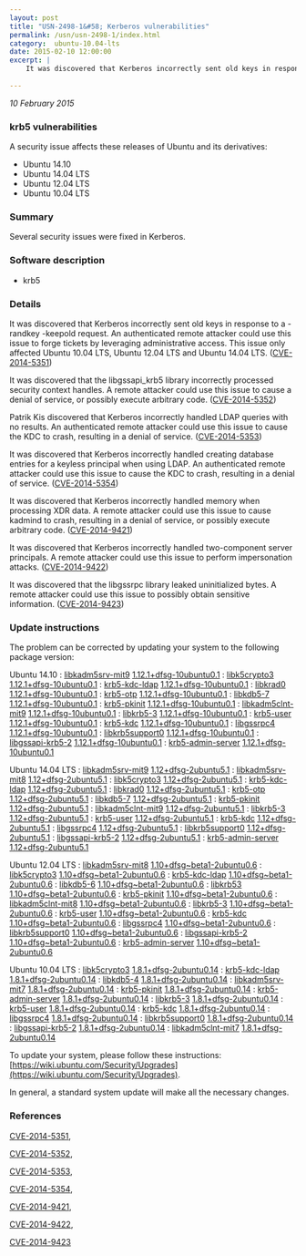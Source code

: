 ```yaml
---
layout: post
title: "USN-2498-1&#58; Kerberos vulnerabilities"
permalink: /usn/usn-2498-1/index.html
category:  ubuntu-10.04-lts
date: 2015-02-10 12:00:00
excerpt: |
    It was discovered that Kerberos incorrectly sent old keys in response to a -randkey -keepold request. An authenticated remote attacker could use this issue to forge tickets by leveraging administrative access. This issue only affected Ubuntu 10.04 LTS, Ubuntu 12.04 LTS and Ubuntu 14.04 LTS. ([CVE-2014-5351](http://people.ubuntu.com/~ubuntu-security/cve/CVE-2014-5351))
    
--- 
```

 
 

*10 February 2015*

### krb5 vulnerabilities

A security issue affects these releases of Ubuntu and its derivatives:

* Ubuntu 14.10
* Ubuntu 14.04 LTS
* Ubuntu 12.04 LTS
* Ubuntu 10.04 LTS

### Summary

Several security issues were fixed in Kerberos. 

### Software description

* krb5 

### Details

It was discovered that Kerberos incorrectly sent old keys in response to a -randkey -keepold request. An authenticated remote attacker could use this issue to forge tickets by leveraging administrative access. This issue only affected Ubuntu 10.04 LTS, Ubuntu 12.04 LTS and Ubuntu 14.04 LTS. ([CVE-2014-5351](http://people.ubuntu.com/~ubuntu-security/cve/CVE-2014-5351))

It was discovered that the libgssapi_krb5 library incorrectly processed security context handles. A remote attacker could use this issue to cause a denial of service, or possibly execute arbitrary code. ([CVE-2014-5352](http://people.ubuntu.com/~ubuntu-security/cve/CVE-2014-5352))

Patrik Kis discovered that Kerberos incorrectly handled LDAP queries with no results. An authenticated remote attacker could use this issue to cause the KDC to crash, resulting in a denial of service. ([CVE-2014-5353](http://people.ubuntu.com/~ubuntu-security/cve/CVE-2014-5353))

It was discovered that Kerberos incorrectly handled creating database entries for a keyless principal when using LDAP. An authenticated remote attacker could use this issue to cause the KDC to crash, resulting in a denial of service. ([CVE-2014-5354](http://people.ubuntu.com/~ubuntu-security/cve/CVE-2014-5354))

It was discovered that Kerberos incorrectly handled memory when processing XDR data. A remote attacker could use this issue to cause kadmind to crash, resulting in a denial of service, or possibly execute arbitrary code. ([CVE-2014-9421](http://people.ubuntu.com/~ubuntu-security/cve/CVE-2014-9421))

It was discovered that Kerberos incorrectly handled two-component server principals. A remote attacker could use this issue to perform impersonation attacks. ([CVE-2014-9422](http://people.ubuntu.com/~ubuntu-security/cve/CVE-2014-9422))

It was discovered that the libgssrpc library leaked uninitialized bytes. A remote attacker could use this issue to possibly obtain sensitive information. ([CVE-2014-9423](http://people.ubuntu.com/~ubuntu-security/cve/CVE-2014-9423)) 

### Update instructions

The problem can be corrected by updating your system to the following package version:

Ubuntu 14.10
 : [libkadm5srv-mit9](https://launchpad.net/ubuntu/+source/krb5) <span> [1.12.1+dfsg-10ubuntu0.1](https://launchpad.net/ubuntu/+source/krb5/1.12.1+dfsg-10ubuntu0.1) </span> 
 : [libk5crypto3](https://launchpad.net/ubuntu/+source/krb5) <span> [1.12.1+dfsg-10ubuntu0.1](https://launchpad.net/ubuntu/+source/krb5/1.12.1+dfsg-10ubuntu0.1) </span> 
 : [krb5-kdc-ldap](https://launchpad.net/ubuntu/+source/krb5) <span> [1.12.1+dfsg-10ubuntu0.1](https://launchpad.net/ubuntu/+source/krb5/1.12.1+dfsg-10ubuntu0.1) </span> 
 : [libkrad0](https://launchpad.net/ubuntu/+source/krb5) <span> [1.12.1+dfsg-10ubuntu0.1](https://launchpad.net/ubuntu/+source/krb5/1.12.1+dfsg-10ubuntu0.1) </span> 
 : [krb5-otp](https://launchpad.net/ubuntu/+source/krb5) <span> [1.12.1+dfsg-10ubuntu0.1](https://launchpad.net/ubuntu/+source/krb5/1.12.1+dfsg-10ubuntu0.1) </span> 
 : [libkdb5-7](https://launchpad.net/ubuntu/+source/krb5) <span> [1.12.1+dfsg-10ubuntu0.1](https://launchpad.net/ubuntu/+source/krb5/1.12.1+dfsg-10ubuntu0.1) </span> 
 : [krb5-pkinit](https://launchpad.net/ubuntu/+source/krb5) <span> [1.12.1+dfsg-10ubuntu0.1](https://launchpad.net/ubuntu/+source/krb5/1.12.1+dfsg-10ubuntu0.1) </span> 
 : [libkadm5clnt-mit9](https://launchpad.net/ubuntu/+source/krb5) <span> [1.12.1+dfsg-10ubuntu0.1](https://launchpad.net/ubuntu/+source/krb5/1.12.1+dfsg-10ubuntu0.1) </span> 
 : [libkrb5-3](https://launchpad.net/ubuntu/+source/krb5) <span> [1.12.1+dfsg-10ubuntu0.1](https://launchpad.net/ubuntu/+source/krb5/1.12.1+dfsg-10ubuntu0.1) </span> 
 : [krb5-user](https://launchpad.net/ubuntu/+source/krb5) <span> [1.12.1+dfsg-10ubuntu0.1](https://launchpad.net/ubuntu/+source/krb5/1.12.1+dfsg-10ubuntu0.1) </span> 
 : [krb5-kdc](https://launchpad.net/ubuntu/+source/krb5) <span> [1.12.1+dfsg-10ubuntu0.1](https://launchpad.net/ubuntu/+source/krb5/1.12.1+dfsg-10ubuntu0.1) </span> 
 : [libgssrpc4](https://launchpad.net/ubuntu/+source/krb5) <span> [1.12.1+dfsg-10ubuntu0.1](https://launchpad.net/ubuntu/+source/krb5/1.12.1+dfsg-10ubuntu0.1) </span> 
 : [libkrb5support0](https://launchpad.net/ubuntu/+source/krb5) <span> [1.12.1+dfsg-10ubuntu0.1](https://launchpad.net/ubuntu/+source/krb5/1.12.1+dfsg-10ubuntu0.1) </span> 
 : [libgssapi-krb5-2](https://launchpad.net/ubuntu/+source/krb5) <span> [1.12.1+dfsg-10ubuntu0.1](https://launchpad.net/ubuntu/+source/krb5/1.12.1+dfsg-10ubuntu0.1) </span> 
 : [krb5-admin-server](https://launchpad.net/ubuntu/+source/krb5) <span> [1.12.1+dfsg-10ubuntu0.1](https://launchpad.net/ubuntu/+source/krb5/1.12.1+dfsg-10ubuntu0.1) </span> 

Ubuntu 14.04 LTS
 : [libkadm5srv-mit9](https://launchpad.net/ubuntu/+source/krb5) <span> [1.12+dfsg-2ubuntu5.1](https://launchpad.net/ubuntu/+source/krb5/1.12+dfsg-2ubuntu5.1) </span> 
 : [libkadm5srv-mit8](https://launchpad.net/ubuntu/+source/krb5) <span> [1.12+dfsg-2ubuntu5.1](https://launchpad.net/ubuntu/+source/krb5/1.12+dfsg-2ubuntu5.1) </span> 
 : [libk5crypto3](https://launchpad.net/ubuntu/+source/krb5) <span> [1.12+dfsg-2ubuntu5.1](https://launchpad.net/ubuntu/+source/krb5/1.12+dfsg-2ubuntu5.1) </span> 
 : [krb5-kdc-ldap](https://launchpad.net/ubuntu/+source/krb5) <span> [1.12+dfsg-2ubuntu5.1](https://launchpad.net/ubuntu/+source/krb5/1.12+dfsg-2ubuntu5.1) </span> 
 : [libkrad0](https://launchpad.net/ubuntu/+source/krb5) <span> [1.12+dfsg-2ubuntu5.1](https://launchpad.net/ubuntu/+source/krb5/1.12+dfsg-2ubuntu5.1) </span> 
 : [krb5-otp](https://launchpad.net/ubuntu/+source/krb5) <span> [1.12+dfsg-2ubuntu5.1](https://launchpad.net/ubuntu/+source/krb5/1.12+dfsg-2ubuntu5.1) </span> 
 : [libkdb5-7](https://launchpad.net/ubuntu/+source/krb5) <span> [1.12+dfsg-2ubuntu5.1](https://launchpad.net/ubuntu/+source/krb5/1.12+dfsg-2ubuntu5.1) </span> 
 : [krb5-pkinit](https://launchpad.net/ubuntu/+source/krb5) <span> [1.12+dfsg-2ubuntu5.1](https://launchpad.net/ubuntu/+source/krb5/1.12+dfsg-2ubuntu5.1) </span> 
 : [libkadm5clnt-mit9](https://launchpad.net/ubuntu/+source/krb5) <span> [1.12+dfsg-2ubuntu5.1](https://launchpad.net/ubuntu/+source/krb5/1.12+dfsg-2ubuntu5.1) </span> 
 : [libkrb5-3](https://launchpad.net/ubuntu/+source/krb5) <span> [1.12+dfsg-2ubuntu5.1](https://launchpad.net/ubuntu/+source/krb5/1.12+dfsg-2ubuntu5.1) </span> 
 : [krb5-user](https://launchpad.net/ubuntu/+source/krb5) <span> [1.12+dfsg-2ubuntu5.1](https://launchpad.net/ubuntu/+source/krb5/1.12+dfsg-2ubuntu5.1) </span> 
 : [krb5-kdc](https://launchpad.net/ubuntu/+source/krb5) <span> [1.12+dfsg-2ubuntu5.1](https://launchpad.net/ubuntu/+source/krb5/1.12+dfsg-2ubuntu5.1) </span> 
 : [libgssrpc4](https://launchpad.net/ubuntu/+source/krb5) <span> [1.12+dfsg-2ubuntu5.1](https://launchpad.net/ubuntu/+source/krb5/1.12+dfsg-2ubuntu5.1) </span> 
 : [libkrb5support0](https://launchpad.net/ubuntu/+source/krb5) <span> [1.12+dfsg-2ubuntu5.1](https://launchpad.net/ubuntu/+source/krb5/1.12+dfsg-2ubuntu5.1) </span> 
 : [libgssapi-krb5-2](https://launchpad.net/ubuntu/+source/krb5) <span> [1.12+dfsg-2ubuntu5.1](https://launchpad.net/ubuntu/+source/krb5/1.12+dfsg-2ubuntu5.1) </span> 
 : [krb5-admin-server](https://launchpad.net/ubuntu/+source/krb5) <span> [1.12+dfsg-2ubuntu5.1](https://launchpad.net/ubuntu/+source/krb5/1.12+dfsg-2ubuntu5.1) </span> 

Ubuntu 12.04 LTS
 : [libkadm5srv-mit8](https://launchpad.net/ubuntu/+source/krb5) <span> [1.10+dfsg~beta1-2ubuntu0.6](https://launchpad.net/ubuntu/+source/krb5/1.10+dfsg~beta1-2ubuntu0.6) </span> 
 : [libk5crypto3](https://launchpad.net/ubuntu/+source/krb5) <span> [1.10+dfsg~beta1-2ubuntu0.6](https://launchpad.net/ubuntu/+source/krb5/1.10+dfsg~beta1-2ubuntu0.6) </span> 
 : [krb5-kdc-ldap](https://launchpad.net/ubuntu/+source/krb5) <span> [1.10+dfsg~beta1-2ubuntu0.6](https://launchpad.net/ubuntu/+source/krb5/1.10+dfsg~beta1-2ubuntu0.6) </span> 
 : [libkdb5-6](https://launchpad.net/ubuntu/+source/krb5) <span> [1.10+dfsg~beta1-2ubuntu0.6](https://launchpad.net/ubuntu/+source/krb5/1.10+dfsg~beta1-2ubuntu0.6) </span> 
 : [libkrb53](https://launchpad.net/ubuntu/+source/krb5) <span> [1.10+dfsg~beta1-2ubuntu0.6](https://launchpad.net/ubuntu/+source/krb5/1.10+dfsg~beta1-2ubuntu0.6) </span> 
 : [krb5-pkinit](https://launchpad.net/ubuntu/+source/krb5) <span> [1.10+dfsg~beta1-2ubuntu0.6](https://launchpad.net/ubuntu/+source/krb5/1.10+dfsg~beta1-2ubuntu0.6) </span> 
 : [libkadm5clnt-mit8](https://launchpad.net/ubuntu/+source/krb5) <span> [1.10+dfsg~beta1-2ubuntu0.6](https://launchpad.net/ubuntu/+source/krb5/1.10+dfsg~beta1-2ubuntu0.6) </span> 
 : [libkrb5-3](https://launchpad.net/ubuntu/+source/krb5) <span> [1.10+dfsg~beta1-2ubuntu0.6](https://launchpad.net/ubuntu/+source/krb5/1.10+dfsg~beta1-2ubuntu0.6) </span> 
 : [krb5-user](https://launchpad.net/ubuntu/+source/krb5) <span> [1.10+dfsg~beta1-2ubuntu0.6](https://launchpad.net/ubuntu/+source/krb5/1.10+dfsg~beta1-2ubuntu0.6) </span> 
 : [krb5-kdc](https://launchpad.net/ubuntu/+source/krb5) <span> [1.10+dfsg~beta1-2ubuntu0.6](https://launchpad.net/ubuntu/+source/krb5/1.10+dfsg~beta1-2ubuntu0.6) </span> 
 : [libgssrpc4](https://launchpad.net/ubuntu/+source/krb5) <span> [1.10+dfsg~beta1-2ubuntu0.6](https://launchpad.net/ubuntu/+source/krb5/1.10+dfsg~beta1-2ubuntu0.6) </span> 
 : [libkrb5support0](https://launchpad.net/ubuntu/+source/krb5) <span> [1.10+dfsg~beta1-2ubuntu0.6](https://launchpad.net/ubuntu/+source/krb5/1.10+dfsg~beta1-2ubuntu0.6) </span> 
 : [libgssapi-krb5-2](https://launchpad.net/ubuntu/+source/krb5) <span> [1.10+dfsg~beta1-2ubuntu0.6](https://launchpad.net/ubuntu/+source/krb5/1.10+dfsg~beta1-2ubuntu0.6) </span> 
 : [krb5-admin-server](https://launchpad.net/ubuntu/+source/krb5) <span> [1.10+dfsg~beta1-2ubuntu0.6](https://launchpad.net/ubuntu/+source/krb5/1.10+dfsg~beta1-2ubuntu0.6) </span> 

Ubuntu 10.04 LTS
 : [libk5crypto3](https://launchpad.net/ubuntu/+source/krb5) <span> [1.8.1+dfsg-2ubuntu0.14](https://launchpad.net/ubuntu/+source/krb5/1.8.1+dfsg-2ubuntu0.14) </span> 
 : [krb5-kdc-ldap](https://launchpad.net/ubuntu/+source/krb5) <span> [1.8.1+dfsg-2ubuntu0.14](https://launchpad.net/ubuntu/+source/krb5/1.8.1+dfsg-2ubuntu0.14) </span> 
 : [libkdb5-4](https://launchpad.net/ubuntu/+source/krb5) <span> [1.8.1+dfsg-2ubuntu0.14](https://launchpad.net/ubuntu/+source/krb5/1.8.1+dfsg-2ubuntu0.14) </span> 
 : [libkadm5srv-mit7](https://launchpad.net/ubuntu/+source/krb5) <span> [1.8.1+dfsg-2ubuntu0.14](https://launchpad.net/ubuntu/+source/krb5/1.8.1+dfsg-2ubuntu0.14) </span> 
 : [krb5-pkinit](https://launchpad.net/ubuntu/+source/krb5) <span> [1.8.1+dfsg-2ubuntu0.14](https://launchpad.net/ubuntu/+source/krb5/1.8.1+dfsg-2ubuntu0.14) </span> 
 : [krb5-admin-server](https://launchpad.net/ubuntu/+source/krb5) <span> [1.8.1+dfsg-2ubuntu0.14](https://launchpad.net/ubuntu/+source/krb5/1.8.1+dfsg-2ubuntu0.14) </span> 
 : [libkrb5-3](https://launchpad.net/ubuntu/+source/krb5) <span> [1.8.1+dfsg-2ubuntu0.14](https://launchpad.net/ubuntu/+source/krb5/1.8.1+dfsg-2ubuntu0.14) </span> 
 : [krb5-user](https://launchpad.net/ubuntu/+source/krb5) <span> [1.8.1+dfsg-2ubuntu0.14](https://launchpad.net/ubuntu/+source/krb5/1.8.1+dfsg-2ubuntu0.14) </span> 
 : [krb5-kdc](https://launchpad.net/ubuntu/+source/krb5) <span> [1.8.1+dfsg-2ubuntu0.14](https://launchpad.net/ubuntu/+source/krb5/1.8.1+dfsg-2ubuntu0.14) </span> 
 : [libgssrpc4](https://launchpad.net/ubuntu/+source/krb5) <span> [1.8.1+dfsg-2ubuntu0.14](https://launchpad.net/ubuntu/+source/krb5/1.8.1+dfsg-2ubuntu0.14) </span> 
 : [libkrb5support0](https://launchpad.net/ubuntu/+source/krb5) <span> [1.8.1+dfsg-2ubuntu0.14](https://launchpad.net/ubuntu/+source/krb5/1.8.1+dfsg-2ubuntu0.14) </span> 
 : [libgssapi-krb5-2](https://launchpad.net/ubuntu/+source/krb5) <span> [1.8.1+dfsg-2ubuntu0.14](https://launchpad.net/ubuntu/+source/krb5/1.8.1+dfsg-2ubuntu0.14) </span> 
 : [libkadm5clnt-mit7](https://launchpad.net/ubuntu/+source/krb5) <span> [1.8.1+dfsg-2ubuntu0.14](https://launchpad.net/ubuntu/+source/krb5/1.8.1+dfsg-2ubuntu0.14) </span> 

To update your system, please follow these instructions: [https://wiki.ubuntu.com/Security/Upgrades](https://wiki.ubuntu.com/Security/Upgrades).

In general, a standard system update will make all the necessary changes. 

### References

 
 [CVE-2014-5351](http://people.ubuntu.com/~ubuntu-security/cve/CVE-2014-5351), 

 [CVE-2014-5352](http://people.ubuntu.com/~ubuntu-security/cve/CVE-2014-5352), 

 [CVE-2014-5353](http://people.ubuntu.com/~ubuntu-security/cve/CVE-2014-5353), 

 [CVE-2014-5354](http://people.ubuntu.com/~ubuntu-security/cve/CVE-2014-5354), 

 [CVE-2014-9421](http://people.ubuntu.com/~ubuntu-security/cve/CVE-2014-9421), 

 [CVE-2014-9422](http://people.ubuntu.com/~ubuntu-security/cve/CVE-2014-9422), 

 [CVE-2014-9423](http://people.ubuntu.com/~ubuntu-security/cve/CVE-2014-9423)
 

